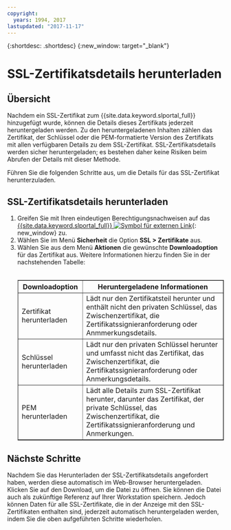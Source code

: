 ```yaml
---
copyright:
  years: 1994, 2017
lastupdated: "2017-11-17"
---
```


{:shortdesc: .shortdesc}
{:new_window: target="_blank"}

# SSL-Zertifikatsdetails herunterladen

## Übersicht

Nachdem ein SSL-Zertifikat zum {{site.data.keyword.slportal_full}} hinzugefügt wurde, können die Details dieses Zertifikats jederzeit heruntergeladen werden. Zu den heruntergeladenen Inhalten zählen das Zertifikat, der Schlüssel oder die PEM-formatierte Version des Zertifikats mit allen verfügbaren Details zu dem SSL-Zertifikat. SSL-Zertifikatsdetails werden sicher heruntergeladen; es bestehen daher keine Risiken beim Abrufen der Details mit dieser Methode.

Führen Sie die folgenden Schritte aus, um die Details für das SSL-Zertifikat herunterzuladen.

## SSL-Zertifikatsdetails herunterladen

1. Greifen Sie mit Ihren eindeutigen Berechtigungsnachweisen auf das [{{site.data.keyword.slportal_full}} ![Symbol für externen Link](../../icons/launch-glyph.svg "Symbol für externen Link")](https://control.softlayer.com/){: new_window} zu.
2. Wählen Sie im Menü **Sicherheit** die Option **SSL > Zertifikate** aus.
3. Wählen Sie aus dem Menü **Aktionen** die gewünschte **Downloadoption** für das Zertifikat aus. Weitere Informationen hierzu finden Sie in der nachstehenden Tabelle:<br /> <br /><table border="1"><tr><th>Downloadoption</th><th>Heruntergeladene Informationen</th></tr><tr><td>Zertifikat herunterladen</td><td>Lädt nur den Zertifikatsteil herunter und enthält nicht den privaten Schlüssel, das Zwischenzertifikat, die Zertifikatssignieranforderung oder Anmmerkungsdetails.</td></tr><tr><td>Schlüssel herunterladen</td><td>Lädt nur den privaten Schlüssel herunter und umfasst nicht das Zertifikat, das Zwischenzertifikat, die Zertifikatssignieranforderung oder Anmerkungsdetails.</td></tr><tr><td>PEM herunterladen</td><td>Lädt alle Details zum SSL-Zertifikat herunter, darunter das Zertifikat, der private Schlüssel, das Zwischenzertifikat, die Zertifikatssignieranforderung und Anmerkungen.</td></tr></table>

## Nächste Schritte

Nachdem Sie das Herunterladen der SSL-Zertifikatsdetails angefordert haben, werden diese automatisch im Web-Browser heruntergeladen. Klicken Sie auf den Download, um die Datei zu öffnen. Sie können die Datei auch als zukünftige Referenz auf Ihrer Workstation speichern. Jedoch können Daten für alle SSL-Zertifikate, die in der Anzeige mit den SSL-Zertifikaten enthalten sind, jederzeit automatisch heruntergeladen werden, indem Sie die oben aufgeführten Schritte wiederholen.
